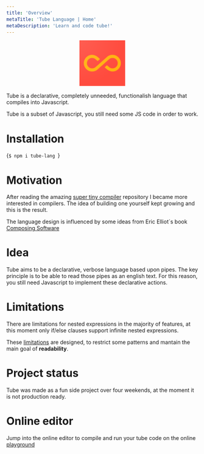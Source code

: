 ```yaml
---
title: 'Overview'
metaTitle: 'Tube Language | Home'
metaDescription: 'Learn and code tube!'
---
```


<p align="center">
  <img src="https://raw.githubusercontent.com/jnavb/tube/master/assets/logo.png" alt="tube-logo" width="120px" height="120px"/>
</p>

Tube is a declarative, completely unneeded, functionalish language that compiles into Javascript.

<Note>
 Tube is a subset of Javascript, you still need some JS code in order to work.
</Note>

# Installation

<JSCode>{`$ npm i tube-lang
`}</JSCode>

# Motivation

After reading the amazing [super tiny compiler](https://github.com/jamiebuilds/the-super-tiny-compiler) repository I became more interested in compilers. The idea of building one yourself kept growing and this is the result.

The language design is influenced by some ideas from Eric Elliot´s book [Composing Software](https://leanpub.com/composingsoftware)
# Idea

Tube aims to be a declarative, verbose language based upon pipes. The key principle is to be able to read those pipes as an english text. For this reason, you still need Javascript to implement these declarative actions.

# Limitations

There are limitations for nested expressions in the majority of features, at this moment only if/else clauses support infinite nested expressions.

These [limitations](https://en.wikipedia.org/wiki/Creative_limitation) are designed, to restrict some patterns and mantain the main goal of **readability**.

# Project status

Tube was made as a fun side project over four weekends, at the moment it is not production ready.


# Online editor

Jump into the online editor to compile and run your tube code on the online [playground](https://tube-lang.netlify.app/playground)
